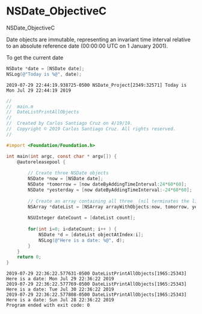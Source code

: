 # NSDate_ObjectiveC

NSDate_ObjectiveC

Date objects are immutable, representing an invariant time interval relative to an absolute reference date (00:00:00 UTC on 1 January 2001).

To get the current date 

``` objective-c
NSDate *date = [NSDate date];
NSLog(@"Today is %@", date);
```

``` console
2019-07-29 22:44:19.938725-0500 NSDate_Project[2349:32571] Today is Mon Jul 29 22:44:19 2019
```


```objective-c
//
//  main.m
//  DateListPrintAllObjects
//
//  Created by Carlos Santiago Cruz on 4/19/19.
//  Copyright © 2019 Carlos Santiago Cruz. All rights reserved.
//

#import <Foundation/Foundation.h>

int main(int argc, const char * argv[]) {
    @autoreleasepool {
     
        // Create three NSDate objects
        NSDate *now = [NSDate date];
        NSDate *tomorrow = [now dateByAddingTimeInterval:24*60*60];
        NSDate *yesterday = [now dateByAddingTimeInterval:-24*60*60];
        
        // Create an array containing all three  (nil terminates the list)
        NSArray *dateList = [NSArray arrayWithObjects:now, tomorrow, yesterday, nil];
        
        NSUInteger dateCount = [dateList count];
        
        for(int i=0; i<dateCount; i++ ) {
            NSDate *d = [dateList objectAtIndex:i];
            NSLog(@"Here is a date: %@", d);
        }
    }
    return 0;
}
```

``` console
2019-07-29 22:36:22.577631-0500 DateListPrintAllObjects[1965:25343] Here is a date: Mon Jul 29 22:36:22 2019
2019-07-29 22:36:22.577769-0500 DateListPrintAllObjects[1965:25343] Here is a date: Tue Jul 30 22:36:22 2019
2019-07-29 22:36:22.577808-0500 DateListPrintAllObjects[1965:25343] Here is a date: Sun Jul 28 22:36:22 2019
Program ended with exit code: 0



